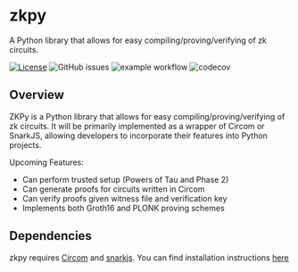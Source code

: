 # zkpy
A Python library that allows for easy compiling/proving/verifying of zk circuits.

[![License](https://img.shields.io/badge/License-Apache_2.0-blue.svg)](https://opensource.org/licenses/Apache-2.0)
![GitHub issues](https://img.shields.io/github/issues/sahilmahendrakar/zkpy)
![example workflow](https://github.com/sahilmahendrakar/zkpy/actions/workflows/build.yml/badge.svg)
![codecov](https://codecov.io/gh/sahilmahendrakar/zkpy/branch/main/graph/badge.svg?token=UJF0PUJKXN)



## Overview
ZKPy is a Python library that allows for easy compiling/proving/verifying of zk circuits. It will be primarily implemented as a wrapper of Circom or SnarkJS, allowing developers to incorporate their features into Python projects.

Upcoming Features:
- Can perform trusted setup (Powers of Tau and Phase 2)
- Can generate proofs for circuits written in Circom
- Can verify proofs given witness file and verification key
- Implements both Groth16 and PLONK proving schemes

## Dependencies
zkpy requires [Circom](https://docs.circom.io/getting-started/installation/) and [snarkjs](https://github.com/iden3/snarkjs). You can find installation instructions [here](https://docs.circom.io/getting-started/installation/)